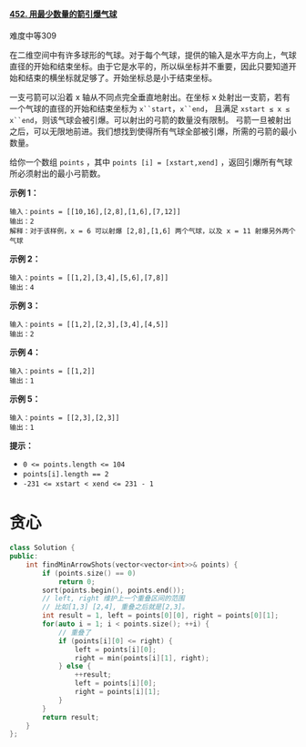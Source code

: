 #### [452. 用最少数量的箭引爆气球](https://leetcode-cn.com/problems/minimum-number-of-arrows-to-burst-balloons/)

难度中等309

在二维空间中有许多球形的气球。对于每个气球，提供的输入是水平方向上，气球直径的开始和结束坐标。由于它是水平的，所以纵坐标并不重要，因此只要知道开始和结束的横坐标就足够了。开始坐标总是小于结束坐标。

一支弓箭可以沿着 x 轴从不同点完全垂直地射出。在坐标 x 处射出一支箭，若有一个气球的直径的开始和结束坐标为 `x``start`，`x``end`， 且满足  `xstart ≤ x ≤ x``end`，则该气球会被引爆。可以射出的弓箭的数量没有限制。 弓箭一旦被射出之后，可以无限地前进。我们想找到使得所有气球全部被引爆，所需的弓箭的最小数量。

给你一个数组 `points` ，其中 `points [i] = [xstart,xend]` ，返回引爆所有气球所必须射出的最小弓箭数。

**示例 1：**

```
输入：points = [[10,16],[2,8],[1,6],[7,12]]
输出：2
解释：对于该样例，x = 6 可以射爆 [2,8],[1,6] 两个气球，以及 x = 11 射爆另外两个气球
```

**示例 2：**

```
输入：points = [[1,2],[3,4],[5,6],[7,8]]
输出：4
```

**示例 3：**

```
输入：points = [[1,2],[2,3],[3,4],[4,5]]
输出：2
```

**示例 4：**

```
输入：points = [[1,2]]
输出：1
```

**示例 5：**

```
输入：points = [[2,3],[2,3]]
输出：1
```

 

**提示：**

- `0 <= points.length <= 104`
- `points[i].length == 2`
- `-231 <= xstart < xend <= 231 - 1`



# 贪心

```c++
class Solution {
public:
    int findMinArrowShots(vector<vector<int>>& points) {
        if (points.size() == 0)
            return 0;
        sort(points.begin(), points.end());
        // left, right 维护上一个重叠区间的范围
        // 比如[1,3] [2,4], 重叠之后就是[2,3]。
        int result = 1, left = points[0][0], right = points[0][1];
        for(auto i = 1; i < points.size(); ++i) {
            // 重叠了
            if (points[i][0] <= right) {
                left = points[i][0];
                right = min(points[i][1], right);
            } else {
                ++result;
                left = points[i][0];
                right = points[i][1];
            }
        }
        return result;
    }
};
```

